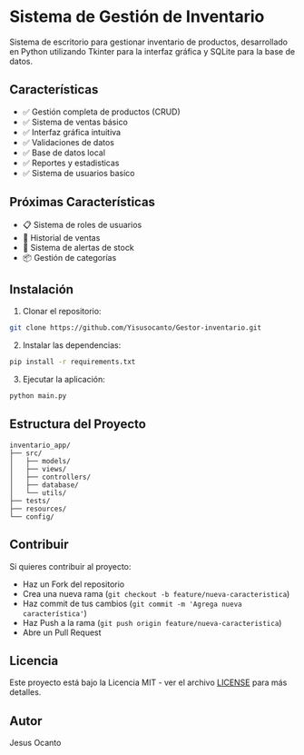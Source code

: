 # Sistema de Gestión de Inventario

Sistema de escritorio para gestionar inventario de productos, desarrollado en Python utilizando Tkinter para la interfaz gráfica y SQLite para la base de datos.

## Características

- ✅ Gestión completa de productos (CRUD)
- ✅ Sistema de ventas básico
- ✅ Interfaz gráfica intuitiva
- ✅ Validaciones de datos
- ✅ Base de datos local
- ✅ Reportes y estadisticas
- ✅ Sistema de usuarios basico

## Próximas Características

- 📋 Sistema de roles de usuarios
- 📅 Historial de ventas
- 🔔 Sistema de alertas de stock
- 📦 Gestión de categorías

## Instalación

1. Clonar el repositorio:
```bash
git clone https://github.com/Yisusocanto/Gestor-inventario.git
```

2. Instalar las dependencias:
```bash
pip install -r requirements.txt
```

3. Ejecutar la aplicación:
```bash
python main.py
```

## Estructura del Proyecto
```text
inventario_app/
├── src/
│   ├── models/
│   ├── views/
│   ├── controllers/
│   ├── database/
│   └── utils/
├── tests/
├── resources/
└── config/
```

## Contribuir
Si quieres contribuir al proyecto:

- Haz un Fork del repositorio
- Crea una nueva rama (`git checkout -b feature/nueva-caracteristica`)
- Haz commit de tus cambios (`git commit -m 'Agrega nueva característica'`)
- Haz Push a la rama (`git push origin feature/nueva-caracteristica`)
- Abre un Pull Request
## Licencia
Este proyecto está bajo la Licencia MIT - ver el archivo [LICENSE](LICENSE) para más detalles.

## Autor
Jesus Ocanto
